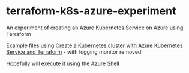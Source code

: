 # terraform-k8s-azure-experiment
An experiment of creating an Azure Kubernetes Service on Azure using Terraform

Example files using 
[Create a Kubernetes cluster with Azure Kubernetes Service and Terraform](https://docs.microsoft.com/en-us/azure/terraform/terraform-create-k8s-cluster-with-tf-and-aks) - with logging monitor removed

Hopefully will execute it using the [Azure Shell](https://shell.azure.com)
